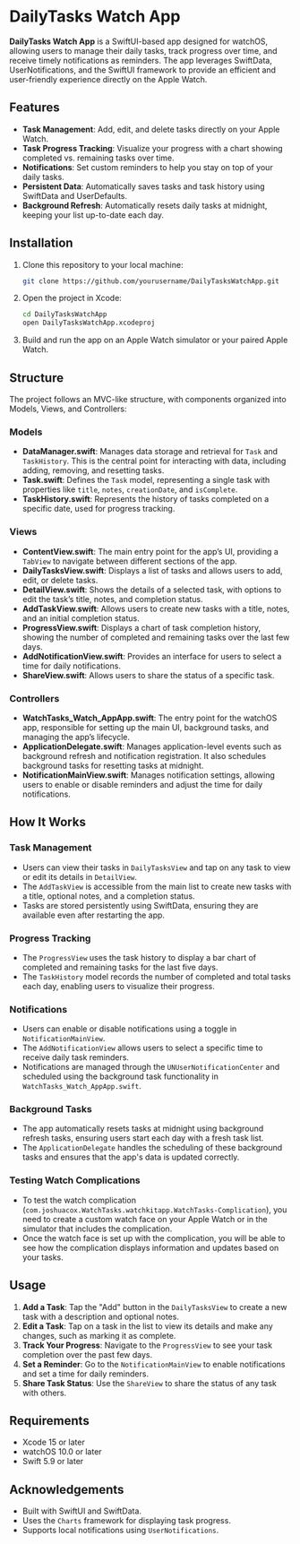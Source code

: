 # DailyTasks Watch App

**DailyTasks Watch App** is a SwiftUI-based app designed for watchOS, allowing users to manage their daily tasks, track progress over time, and receive timely notifications as reminders. The app leverages SwiftData, UserNotifications, and the SwiftUI framework to provide an efficient and user-friendly experience directly on the Apple Watch.

## Features

- **Task Management**: Add, edit, and delete tasks directly on your Apple Watch.
- **Task Progress Tracking**: Visualize your progress with a chart showing completed vs. remaining tasks over time.
- **Notifications**: Set custom reminders to help you stay on top of your daily tasks.
- **Persistent Data**: Automatically saves tasks and task history using SwiftData and UserDefaults.
- **Background Refresh**: Automatically resets daily tasks at midnight, keeping your list up-to-date each day.

## Installation

1. Clone this repository to your local machine:
    ```bash
    git clone https://github.com/yourusername/DailyTasksWatchApp.git
    ```
2. Open the project in Xcode:
    ```bash
    cd DailyTasksWatchApp
    open DailyTasksWatchApp.xcodeproj
    ```
3. Build and run the app on an Apple Watch simulator or your paired Apple Watch.

## Structure

The project follows an MVC-like structure, with components organized into Models, Views, and Controllers:

### Models

- **DataManager.swift**: Manages data storage and retrieval for `Task` and `TaskHistory`. This is the central point for interacting with data, including adding, removing, and resetting tasks.
- **Task.swift**: Defines the `Task` model, representing a single task with properties like `title`, `notes`, `creationDate`, and `isComplete`.
- **TaskHistory.swift**: Represents the history of tasks completed on a specific date, used for progress tracking.

### Views

- **ContentView.swift**: The main entry point for the app’s UI, providing a `TabView` to navigate between different sections of the app.
- **DailyTasksView.swift**: Displays a list of tasks and allows users to add, edit, or delete tasks.
- **DetailView.swift**: Shows the details of a selected task, with options to edit the task’s title, notes, and completion status.
- **AddTaskView.swift**: Allows users to create new tasks with a title, notes, and an initial completion status.
- **ProgressView.swift**: Displays a chart of task completion history, showing the number of completed and remaining tasks over the last few days.
- **AddNotificationView.swift**: Provides an interface for users to select a time for daily notifications.
- **ShareView.swift**: Allows users to share the status of a specific task.

### Controllers

- **WatchTasks_Watch_AppApp.swift**: The entry point for the watchOS app, responsible for setting up the main UI, background tasks, and managing the app’s lifecycle.
- **ApplicationDelegate.swift**: Manages application-level events such as background refresh and notification registration. It also schedules background tasks for resetting tasks at midnight.
- **NotificationMainView.swift**: Manages notification settings, allowing users to enable or disable reminders and adjust the time for daily notifications.

## How It Works

### Task Management

- Users can view their tasks in `DailyTasksView` and tap on any task to view or edit its details in `DetailView`.
- The `AddTaskView` is accessible from the main list to create new tasks with a title, optional notes, and a completion status.
- Tasks are stored persistently using SwiftData, ensuring they are available even after restarting the app.

### Progress Tracking

- The `ProgressView` uses the task history to display a bar chart of completed and remaining tasks for the last five days.
- The `TaskHistory` model records the number of completed and total tasks each day, enabling users to visualize their progress.

### Notifications

- Users can enable or disable notifications using a toggle in `NotificationMainView`.
- The `AddNotificationView` allows users to select a specific time to receive daily task reminders.
- Notifications are managed through the `UNUserNotificationCenter` and scheduled using the background task functionality in `WatchTasks_Watch_AppApp.swift`.

### Background Tasks

- The app automatically resets tasks at midnight using background refresh tasks, ensuring users start each day with a fresh task list.
- The `ApplicationDelegate` handles the scheduling of these background tasks and ensures that the app's data is updated correctly.

### Testing Watch Complications

- To test the watch complication (`com.joshuacox.WatchTasks.watchkitapp.WatchTasks-Complication`), you need to create a custom watch face on your Apple Watch or in the simulator that includes the complication.
- Once the watch face is set up with the complication, you will be able to see how the complication displays information and updates based on your tasks.

## Usage

1. **Add a Task**: Tap the "Add" button in the `DailyTasksView` to create a new task with a description and optional notes.
2. **Edit a Task**: Tap on a task in the list to view its details and make any changes, such as marking it as complete.
3. **Track Your Progress**: Navigate to the `ProgressView` to see your task completion over the past few days.
4. **Set a Reminder**: Go to the `NotificationMainView` to enable notifications and set a time for daily reminders.
5. **Share Task Status**: Use the `ShareView` to share the status of any task with others.

## Requirements

- Xcode 15 or later
- watchOS 10.0 or later
- Swift 5.9 or later

## Acknowledgements

- Built with SwiftUI and SwiftData.
- Uses the `Charts` framework for displaying task progress.
- Supports local notifications using `UserNotifications`.
